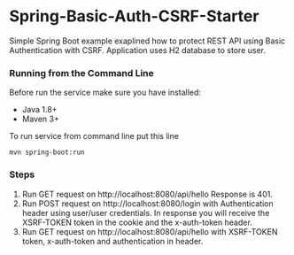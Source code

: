 # Spring-Basic-Auth-CSRF-Starter
Simple Spring Boot example exaplined how to protect REST API using Basic Authentication with CSRF. Application uses H2 database to store user. 

### Running from the Command Line
Before run the service make sure you have installed:
- Java 1.8+
- Maven 3+

To run service from command line put this line
```
mvn spring-boot:run
```

### Steps
1. Run GET request on http://localhost:8080/api/hello Response is 401.
2. Run POST request on http://localhost:8080/login with Authentication header using user/user credentials. In response you will receive the XSRF-TOKEN token in the cookie and the x-auth-token header.
3. Run GET request on http://localhost:8080/api/hello with XSRF-TOKEN token, x-auth-token and authentication in header. 
